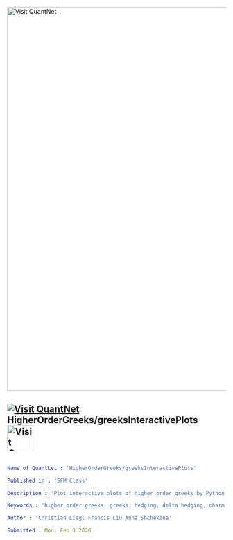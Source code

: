 [<img src="https://github.com/QuantLet/Styleguide-and-FAQ/blob/master/pictures/banner.png" width="888" alt="Visit QuantNet">](http://quantlet.de/)

## [<img src="https://github.com/QuantLet/Styleguide-and-FAQ/blob/master/pictures/qloqo.png" alt="Visit QuantNet">](http://quantlet.de/) **HigherOrderGreeks/greeksInteractivePlots** [<img src="https://github.com/QuantLet/Styleguide-and-FAQ/blob/master/pictures/QN2.png" width="60" alt="Visit QuantNet 2.0">](http://quantlet.de/)

```yaml

Name of QuantLet : 'HigherOrderGreeks/greeksInteractivePlots'

Published in : 'SFM Class' 

Description : 'Plot interactive plots of higher order greeks by Python.'

Keywords : 'higher order greeks, greeks, hedging, delta hedging, charm adjusted delta hedging, neutral portfolio, simulation, monte carlo simulation, interactive plots'

Author : 'Christian Liegl Francis Liu Anna Shchekina'

Submitted : Mon, Feb 3 2020


```
